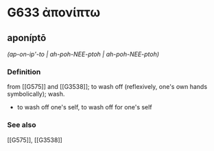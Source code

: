 # G633 ἀπονίπτω

## aponíptō

_(ap-on-ip'-to | ah-poh-NEE-ptoh | ah-poh-NEE-ptoh)_

### Definition

from [[G575]] and [[G3538]]; to wash off (reflexively, one's own hands symbolically); wash.

- to wash off one's self, to wash off for one's self

### See also

[[G575]], [[G3538]]

